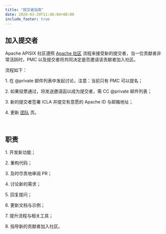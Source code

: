 ```yaml
---
title: "提交者指南"
date: 2020-03-29T11:46:04+08:00
include_footer: true
---
```


<div>
  <section>
    <h2 class="title">加入提交者</h2>
    <p>Apache APISIX 社区遵照 <a href="http://community.apache.org/newcommitter.html">Apache 社区</a> 流程来接受新的提交者，当一位贡献者非常活跃时，PMC 以及提交者将共同决定是否邀请该贡献者加入社区。</p>
    <p>流程如下：</p>
    <p>1. 在 @private 邮件列表中发起讨论，注意：当前只有 PMC 可以提名；</p>
    <p>2. 如果投票通过，将发送邀请函以成为提交者，需 CC @private 邮件列表；</p>
    <p>3. 新的提交者签署 ICLA 并提交有意愿的 Apache ID 与邮箱地址；</p>
    <p>4. 更新 <a href="/zh/team">团队</a> 页。</p>
  </section>
  <br />
  <section>
    <h2 class="title">职责</h2>
    <p>1. 开发新功能；</p>
    <p>2. 重构代码；</p>
    <p>3. 及时尽责地审阅 PR；</p>
    <p>4. 讨论新的需求；</p>
    <p>5. 回复提问；</p>
    <p>6. 更新文档与示例；</p>
    <p>7. 提升流程与相关工具；</p>
    <p>8. 指导新的贡献者加入社区。</p>
  </section>
</div>